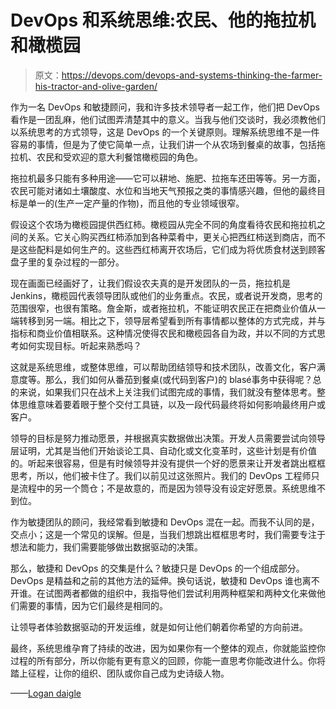 # DevOps 和系统思维:农民、他的拖拉机和橄榄园

> 原文：<https://devops.com/devops-and-systems-thinking-the-farmer-his-tractor-and-olive-garden/>

作为一名 DevOps 和敏捷顾问，我和许多技术领导者一起工作，他们把 DevOps 看作是一团乱麻，他们试图弄清楚其中的意义。当我与他们交谈时，我必须教他们以系统思考的方式领导，这是 DevOps 的一个关键原则。理解系统思维不是一件容易的事情，但是为了使它简单一点，让我们讲一个从农场到餐桌的故事，包括拖拉机、农民和受欢迎的意大利餐馆橄榄园的角色。

拖拉机最多只能有多种用途——它可以耕地、施肥、拉拖车还田等等。另一方面，农民可能对诸如土壤酸度、水位和当地天气预报之类的事情感兴趣，但他的最终目标是单一的(生产一定产量的作物)，而且他的专业领域很窄。

假设这个农场为橄榄园提供西红柿。橄榄园从完全不同的角度看待农民和拖拉机之间的关系。它关心购买西红柿添加到各种菜肴中，更关心把西红柿送到商店，而不是这些配料是如何生产的。这些西红柿离开农场后，它们成为将优质食材送到顾客盘子里的复杂过程的一部分。

现在画面已经画好了，让我们假设农夫真的是开发团队的一员，拖拉机是 Jenkins，橄榄园代表领导团队或他们的业务重点。农民，或者说开发商，思考的范围很窄，也很有策略。詹金斯，或者拖拉机，不能证明农民正在把商业价值从一端转移到另一端。相比之下，领导层希望看到所有事情都以整体的方式完成，并与指标和商业价值相联系。这种情况使得农民和橄榄园各自为政，并以不同的方式思考如何实现目标。听起来熟悉吗？

这就是系统思维，或整体思维，可以帮助团结领导和技术团队，改善文化，客户满意度等。那么，我们如何从番茄到餐桌(或代码到客户)的 blasé事务中获得呢？总的来说，如果我们只在战术上关注我们试图完成的事情，我们就没有整体思考。整体思维意味着要着眼于整个交付工具链，以及一段代码最终将如何影响最终用户或客户。

领导的目标是努力推动愿景，并根据真实数据做出决策。开发人员需要尝试向领导层证明，尤其是当他们开始谈论工具、自动化或文化变革时，这些计划是有价值的。听起来很容易，但是有时候领导并没有提供一个好的愿景来让开发者跳出框框思考，所以，他们被卡住了。我们以前见过这张照片。我们的 DevOps 工程师只是流程中的另一个筒仓；不是故意的，而是因为领导没有设定好愿景。系统思维不到位。

作为敏捷团队的顾问，我经常看到敏捷和 DevOps 混在一起。而我不认同的是，交点小；这是一个常见的误解。但是，当我们想跳出框框思考时，我们需要专注于想法和能力，我们需要能够做出数据驱动的决策。

那么，敏捷和 DevOps 的交集是什么？敏捷只是 DevOps 的一个组成部分。DevOps 是精益和之前的其他方法的延伸。换句话说，敏捷和 DevOps 谁也离不开谁。在试图两者都做的组织中，我指导他们尝试利用两种框架和两种文化来做他们需要的事情，因为它们最终是相同的。

让领导者体验数据驱动的开发运维，就是如何让他们朝着你希望的方向前进。

最终，系统思维孕育了持续的改进，因为如果你有一个整体的观点，你就能监控你过程的所有部分，所以你能有更有意义的回顾，你能一直思考你能改进什么。你将踏上征程，让你的组织、团队或你自己成为史诗级人物。

——[Logan daigle](https://devops.com/author/logan-daigle/)